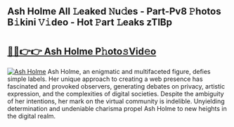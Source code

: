 ## Ash Holme All 𝙻eaked 𝙽u𝚍es - Part-Pv8 𝙿hotos B𝚒kini 𝚅𝚒deo - Hot 𝙿art 𝙻eaks zTlBp

# <h2><a href="http://ld64a3.urlbe.top/?page=Ash+Holme">🔗🔗👉👉 Ash Holme P𝚑oto𝚜Vid𝚎o</a></h2>

[![Ash Holme](https://i.imgur.com/eBuTRDB.gif)](http://ld64a3.urlbe.top/?page=Ash+Holme)
Ash Holme, an enigmatic and multifaceted figure, defies simple labels. Her unique approach to creating a web presence has fascinated and provoked observers, generating debates on privacy, artistic expression, and the complexities of digital societies. Despite the ambiguity of her intentions, her mark on the virtual community is indelible. Unyielding determination and undeniable charisma propel Ash Holme to new heights in the digital realm.
